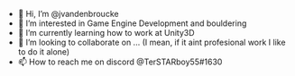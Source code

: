 - 👋 Hi, I’m @jvandenbroucke
- 👀 I’m interested in Game Engine Development and bouldering
- 🌱 I’m currently learning how to work at Unity3D
- 💞️ I’m looking to collaborate on ... (I mean, if it aint profesional work I like to do it alone)
- 📫 How to reach me on discord @TerSTARboy55#1630
